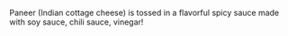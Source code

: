 Paneer (Indian cottage cheese) is tossed in a flavorful spicy sauce made with soy sauce, chili sauce, vinegar!